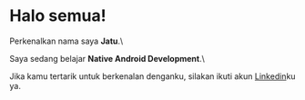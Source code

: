 # Halo semua! 

Perkenalkan nama saya **Jatu**.\

Saya sedang belajar **Native Android Development**.\

Jika kamu tertarik untuk berkenalan denganku, silakan ikuti akun [Linkedin](https://www.linkedin.com/in/jatu-kumala-sari-9a817b137)ku ya.
